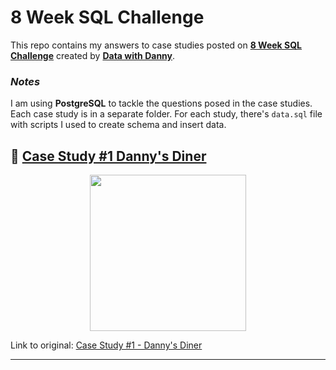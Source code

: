 # **8 Week SQL Challenge**

This repo contains my answers to case studies posted on [**8 Week SQL Challenge**](https://8weeksqlchallenge.com/) created by [**Data with Danny**](https://datawithdanny.com). 

### *Notes*

I am using **PostgreSQL** to tackle the questions posed in the case studies. Each case study is in a separate folder. For each study, there's `data.sql` file with scripts I used to create schema and insert data. 

## 🍜 **[Case Study #1 Danny's Diner](1-dannys-diner)**
<p align="center">
<img width="250px" src="https://8weeksqlchallenge.com/images/case-study-designs/1.png">
</p>

Link to original: [Case Study #1 - Danny's Diner](https://8weeksqlchallenge.com/case-study-1/)

***

